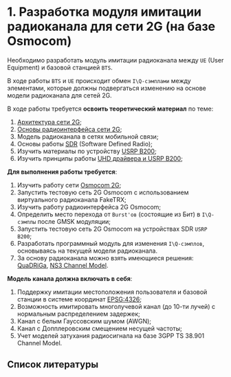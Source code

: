# 1. Разработка модуля имитации радиоканала для сети 2G (на базе Osmocom)
Необходимо разработать модуль имитации радиоканала между `UE` (User Equipment) и базовой станцией `BTS`. 

В ходе работы `BTS` и `UE` происходит обмен `I\Q-сэмплами` между элементами, которые должны подвергаться изменению на основе модели радиоканала для сетей 2G. 

В ходе работы требуется **освоить теоретический материал** по теме:

1. [Архитектура сети 2G](https://radio-secure.ru/technology/2g);
2. [Основы радиоинтерфейса сети 2G](https://habr.com/ru/articles/268127/);
3. Модель радиоканала в сетях мобильной связи;
4. Основы работы [SDR](https://www.analog.com/media/en/training-seminars/design-handbooks/Software-Defined-Radio-for-Engineers-2018/SDR4Engineers.pdf) (Software Defined Radio);
5. Изучить материалы по устройству [USRP B200](https://sotemgroup.ru/uploads/files/USRP%20B200%2C%20B210%2C%20B200mini%20Manuals.pdf);
6. Изучить принципы работы [UHD драйвера и USRP B200](https://files.ettus.com/manual/page_usrp_b200.html);

**Для выполнения работы требуется**:

1. Изучить работу сети [Osmocom 2G](https://osmocom.org/);
2. Запустить тестовую сеть 2G Osmocom с использованием виртуального радиоканала FakeTRX;
4. Изучить работу радиоинтерфейса 2G Osmocom;
5. Определить место перехода от `Burst'ов` (состоящие из Бит) в `I\Q-сэмплы` после GMSK модуляции;
3. Запустить тестовую сеть 2G Osmocom на устройствах SDR `USRP B200`;
6. Разработать программный модуль для изменения `I\Q-сэмплов`, основываясь на текущей модели радиоканала.
7. За основу радиоканала можно взять имеющиеся решения: [QuaDRiGa](https://quadriga-channel-model.de/), [NS3 Channel Model](https://www.nsnam.org/).

**Модель канала должна включать в себя**:

1. Поддержку имитации местоположения пользователя и базовой станции в системе координат [EPSG:4326](https://epsg.io/4326);
2. Возможность имитировать многолучевой канал (до 10-ти лучей) с нормальным распределением задержек;
3. Канал с белым Гауссовским шумом (AWGN);
4. Канал с Допплеровским смещением несущей частоты;
5. Учет моделей затухания радиосигнала на базе 3GPP TS 38.901 Channel Model. 

## Список литературы

